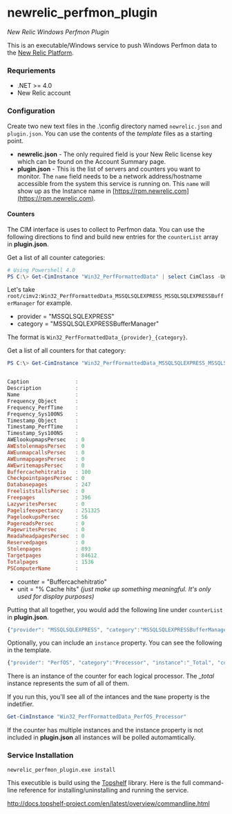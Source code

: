 newrelic_perfmon_plugin
=======================

_New Relic Windows Perfmon Plugin_

This is an executable/Windows service to push Windows Perfmon data to the [New Relic Platform](http://newrelic.com/platform "New Relic Platform"). 

### Requriements

* .NET >= 4.0
* New Relic account

### Configuration

Create two new text files in the .\config directory named `newrelic.json` and `plugin.json`. You can use the contents of the _template_ files as a starting point.

* **newrelic.json** - The only required field is your New Relic license key which can be found on the Account Summary page.
* **plugin.json** - This is the list of servers and counters you want to monitor. The `name` field needs to be a network address/hostname accessible from the system this service is running on. This `name` will show up as the Instance name in [https://rpm.newrelic.com](https://rpm.newrelic.com).

#### Counters
The CIM interface is uses to collect to Perfmon data. You can use the following directions to find and build new entries for the `counterList` array in **plugin.json**.

Get a list of all counter categories:

```powershell
# Using Powershell 4.0
PS C:\> Get-CimInstance "Win32_PerfFormattedData" | select CimClass -Unique
```

Let's take `root/cimv2:Win32_PerfFormattedData_MSSQLSQLEXPRESS_MSSQLSQLEXPRESSBufferManager` for example.

* provider = "MSSQLSQLEXPRESS"
* category = "MSSQLSQLEXPRESSBufferManager"

The format is `Win32_PerfFormattedData_{provider}_{category}`.

Get a list of all counters for that category:
 
```powershell
PS C:\> Get-CimInstance "Win32_PerfFormattedData_MSSQLSQLEXPRESS_MSSQLSQLEXPRESSBufferManager"


Caption               :
Description           :
Name                  :
Frequency_Object      :
Frequency_PerfTime    :
Frequency_Sys100NS    :
Timestamp_Object      :
Timestamp_PerfTime    :
Timestamp_Sys100NS    :
AWElookupmapsPersec   : 0
AWEstolenmapsPersec   : 0
AWEunmapcallsPersec   : 0
AWEunmappagesPersec   : 0
AWEwritemapsPersec    : 0
Buffercachehitratio   : 100
CheckpointpagesPersec : 0
Databasepages         : 247
FreeliststallsPersec  : 0
Freepages             : 396
LazywritesPersec      : 0
Pagelifeexpectancy    : 251325
PagelookupsPersec     : 56
PagereadsPersec       : 0
PagewritesPersec      : 0
ReadaheadpagesPersec  : 0
Reservedpages         : 0
Stolenpages           : 893
Targetpages           : 84612
Totalpages            : 1536
PSComputerName        :
```

* counter = "Buffercachehitratio"
* unit = "% Cache hits" _(just make up something meaningful. It's only used for display purposes)_

Putting that all together, you would add the following line under `counterList` in **plugin.json**.

```javascript
{"provider": "MSSQLSQLEXPRESS", "category":"MSSQLSQLEXPRESSBufferManager", "counter":"Buffercachehitratio", "unit": "% Cache hits"}
```

Optionally, you can include an `instance` property. You can see the following in the template.

```javascript
{"provider": "PerfOS", "category":"Processor", "instance":"_Total", "counter":"PercentProcessorTime", "unit": "% Time"}
```
There is an instance of the counter for each logical processor. The __total_ instance represents the sum of all of them. 

If you run this, you'll see all of the intances and the `Name` property is the indetifier.
```powershell
Get-CimInstance "Win32_PerfFormattedData_PerfOS_Processor"
```
If the counter has multiple instances and the instance property is not included in **plugin.json** all instances will be polled automamtically.

### Service Installation

`newrelic_perfmon_plugin.exe install` 

This executible is build using the [Topshelf](http://topshelf-project.com/ "Topshelf") library. Here is the full command-line reference for installing/uninstalling and running the service.

http://docs.topshelf-project.com/en/latest/overview/commandline.html

